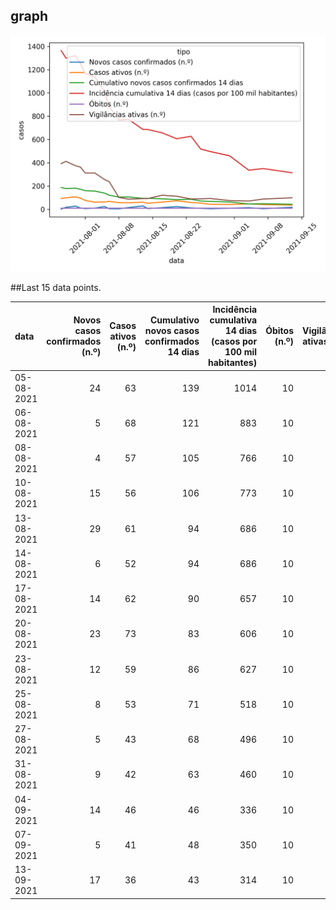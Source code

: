 ## graph

![](time-series.png)

##Last 15 data points.

| data       |   Novos casos confirmados (n.º) |   Casos ativos (n.º) |   Cumulativo novos casos confirmados 14 dias |   Incidência cumulativa 14 dias (casos por 100 mil habitantes) |   Óbitos (n.º) |   Vigilâncias ativas (n.º) |
|:-----------|--------------------------------:|---------------------:|---------------------------------------------:|---------------------------------------------------------------:|---------------:|---------------------------:|
| 05-08-2021 |                              24 |                   63 |                                          139 |                                                           1014 |             10 |                        256 |
| 06-08-2021 |                               5 |                   68 |                                          121 |                                                            883 |             10 |                        237 |
| 08-08-2021 |                               4 |                   57 |                                          105 |                                                            766 |             10 |                        102 |
| 10-08-2021 |                              15 |                   56 |                                          106 |                                                            773 |             10 |                         87 |
| 13-08-2021 |                              29 |                   61 |                                           94 |                                                            686 |             10 |                         92 |
| 14-08-2021 |                               6 |                   52 |                                           94 |                                                            686 |             10 |                         92 |
| 17-08-2021 |                              14 |                   62 |                                           90 |                                                            657 |             10 |                        121 |
| 20-08-2021 |                              23 |                   73 |                                           83 |                                                            606 |             10 |                        112 |
| 23-08-2021 |                              12 |                   59 |                                           86 |                                                            627 |             10 |                         89 |
| 25-08-2021 |                               8 |                   53 |                                           71 |                                                            518 |             10 |                         90 |
| 27-08-2021 |                               5 |                   43 |                                           68 |                                                            496 |             10 |                         93 |
| 31-08-2021 |                               9 |                   42 |                                           63 |                                                            460 |             10 |                         75 |
| 04-09-2021 |                              14 |                   46 |                                           46 |                                                            336 |             10 |                         71 |
| 07-09-2021 |                               5 |                   41 |                                           48 |                                                            350 |             10 |                         88 |
| 13-09-2021 |                              17 |                   36 |                                           43 |                                                            314 |             10 |                         99 |